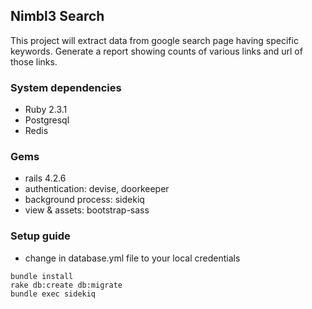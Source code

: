 ## Nimbl3 Search
This project will extract data from google search page having specific keywords. Generate a report showing counts of various links and url of those links. 

### System dependencies
* Ruby 2.3.1
* Postgresql
* Redis

### Gems 
* rails 4.2.6
* authentication: devise, doorkeeper
* background process: sidekiq
* view & assets: bootstrap-sass

### Setup guide
* change in database.yml file to your local credentials

```console
bundle install
rake db:create db:migrate
bundle exec sidekiq 

```
